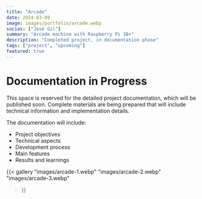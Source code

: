 ```yaml
---
title: "Arcade"
date: 2024-03-09
image: images/portfolio/arcade.webp
socios: ["José Gil"]
summary: "Arcade machine with Raspberry Pi 3B+"
description: "Completed project, in documentation phase"
tags: ["project", "upcoming"]
featured: true
---
```


# Documentation in Progress

This space is reserved for the detailed project documentation, which will be published soon. Complete materials are being prepared that will include technical information and implementation details.

The documentation will include:
- Project objectives
- Technical aspects
- Development process
- Main features
- Results and learnings

{{< gallery
"images/arcade-1.webp"
"images/arcade-2.webp"
"images/arcade-3.webp"
>}}